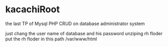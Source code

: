 # kacachiRoot

the last TP of Mysql PHP CRUD on database administrator system

just chang the user name of database  and his password
unziping rh floder
put the rh floder in this path /var/www/html
